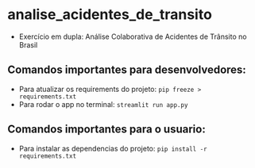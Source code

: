 # analise_acidentes_de_transito
- Exercício em dupla: Análise Colaborativa de Acidentes de Trânsito no Brasil

## Comandos importantes para desenvolvedores:
- Para atualizar os requirements do projeto: `pip freeze > requirements.txt`
- Para rodar o app no terminal: `streamlit run app.py`

## Comandos importantes para o usuario:
- Para instalar as dependencias do projeto: `pip install -r requirements.txt`

